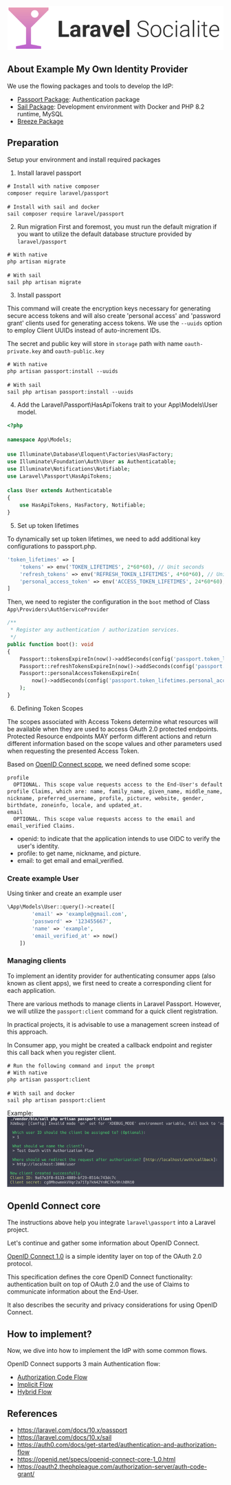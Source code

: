 <p align="center"><img src="https://raw.githubusercontent.com/laravel/socialite/116b2330e0d37a9f10374084e7d83fbbddea1e9a/art/logo.svg" alt="Logo Laravel Socialite"></p>

## About Example My Own Identity Provider

We use the flowing packages and tools to develop the IdP:

- [Passport Package](https://laravel.com/docs/10.x/passport): Authentication package
- [Sail Package](https://laravel.com/docs/10.x/sail): Development environment with Docker and PHP 8.2 runtime, MySQL
- [Breeze Package](https://github.com/laravel/breeze)

## Preparation

Setup your environment and install required packages

1. Install laravel passport

```shell
# Install with native composer
composer require laravel/passport

# Install with sail and docker
sail composer require laravel/passport
```

2. Run migration
First and foremost, you must run the default migration if you want to utilize the default database structure provided by `laravel/passport`

```shell
# With native
php artisan migrate

# With sail
sail php artisan migrate
```

3. Install passport

This command will create the encryption keys necessary for generating secure access tokens and will also create 
'personal access' and 'password grant' clients used for generating access tokens.
We use the `--uuids` option to employ Client UUIDs instead of auto-increment IDs.

The secret and public key will store in `storage` path with name `oauth-private.key` and `oauth-public.key`

```shell
# With native
php artisan passport:install --uuids

# With sail
sail php artisan passport:install --uuids
```

4. Add the Laravel\Passport\HasApiTokens trait to your App\Models\User model.

```php
<?php
 
namespace App\Models;
 
use Illuminate\Database\Eloquent\Factories\HasFactory;
use Illuminate\Foundation\Auth\User as Authenticatable;
use Illuminate\Notifications\Notifiable;
use Laravel\Passport\HasApiTokens;
 
class User extends Authenticatable
{
    use HasApiTokens, HasFactory, Notifiable;
}
```

5. Set up token lifetimes

To dynamically set up token lifetimes, we need to add additional key configurations to passport.php.

```php
'token_lifetimes' => [
    'tokens' => env('TOKEN_LIFETIMES', 2*60*60), // Unit seconds
    'refresh_tokens' => env('REFRESH_TOKEN_LIFETIMES', 4*60*60), // Unit seconds
    'personal_access_token' => env('ACCESS_TOKEN_LIFETIMES', 24*60*60), // Unit seconds
]
```

Then, we need to register the configuration in the `boot` method of Class `App\Providers\AuthServiceProvider`

```php
/**
 * Register any authentication / authorization services.
 */
public function boot(): void
{
    Passport::tokensExpireIn(now()->addSeconds(config('passport.token_lifetimes.tokens')));
    Passport::refreshTokensExpireIn(now()->addSeconds(config('passport.token_lifetimes.refresh_tokens')));
    Passport::personalAccessTokensExpireIn(
        now()->addSeconds(config('passport.token_lifetimes.personal_access_token'))
    );
}
```

6. Defining Token Scopes

The scopes associated with Access Tokens determine what resources will be available when they are used to access OAuth 2.0 protected endpoints. Protected Resource endpoints MAY perform different actions and return different information based on the scope values and other parameters used when requesting the presented Access Token.

Based on [OpenID Connect scope](https://openid.net/specs/openid-connect-core-1_0.html#ScopeClaims), we need defined some scope:
```text
profile
  OPTIONAL. This scope value requests access to the End-User's default profile Claims, which are: name, family_name, given_name, middle_name, nickname, preferred_username, profile, picture, website, gender, birthdate, zoneinfo, locale, and updated_at.
email
  OPTIONAL. This scope value requests access to the email and email_verified Claims.
```

- openid: to indicate that the application intends to use OIDC to verify the user's identity.
- profile: to get name, nickname, and picture.
- email: to get email and email_verified.

### Create example User
Using tinker and create an example user
```php
\App\Models\User::query()->create([
        'email' => 'example@gmail.com',
        'password' => '123455667',
        'name' => 'example',
        'email_verified_at' => now()
    ])
```

### Managing clients

To implement an identity provider for authenticating consumer apps (also known as client apps), we first need to create
a corresponding client for each application.

There are various methods to manage clients in Laravel Passport. However, we will utilize the `passport:client` command
for a quick client registration.

In practical projects, it is advisable to use a management screen instead of this approach.

In Consumer app, you might be created a callback endpoint and register this call back when you register client.

```shell
# Run the following command and input the prompt
# With native
php artisan passport:client

# With sail and docker
sail php artisan passport:client
```

Example:
![create-client command](./docs/assets/create-client.png)

## OpenId Connect core

The instructions above help you integrate `laravel\passport` into a Laravel project.

Let's continue and gather some information about OpenID Connect.

[OpenID Connect 1.0](https://openid.net/specs/openid-connect-core-1_0.html)
is a simple identity layer on top of the OAuth 2.0 protocol.

This specification defines the core OpenID Connect functionality: authentication built on top of OAuth 2.0 and the use
of Claims to communicate information about the End-User.

It also describes the security and privacy considerations for using OpenID Connect.

## How to implement?
Now, we dive into how to implement the IdP with some common flows.

OpenID Connect supports 3 main Authentication flow:

- [Authorization Code Flow](./docs/AUTHORIZATION-FLOW.MD)
- [Implicit Flow](./docs/IMPLICIT-FLOW.MD)
- [Hybrid Flow](./docs/HYBRID-FLOW.MD)

## References
- https://laravel.com/docs/10.x/passport
- https://laravel.com/docs/10.x/sail
- https://auth0.com/docs/get-started/authentication-and-authorization-flow
- https://openid.net/specs/openid-connect-core-1_0.html
- https://oauth2.thephpleague.com/authorization-server/auth-code-grant/
